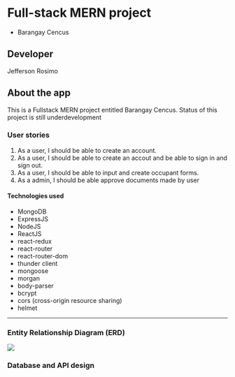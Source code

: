 # Full-stack MERN project

- Barangay Cencus

## Developer

Jefferson Rosimo

## About the app

This is a Fullstack MERN project entitled Barangay Cencus. Status of this project is still underdevelopment

### User stories

1. As a user, I should be able to create an account.
2. As a user, I should be able to create an accout and be able to sign in and sign out.
3. As a user, I should be able to input and create occupant forms.
4. As a admin, I should be able approve documents made by user

#### Technologies used

- MongoDB
- ExpressJS
- NodeJS
- ReactJS
- react-redux
- react-router
- react-router-dom
- thunder client
- mongoose
- morgan
- body-parser
- bcrypt
- cors (cross-origin resource sharing)
- helmet

---

### Entity Relationship Diagram (ERD)

![](./client/src/assets/bc-ERD.png)

### Database and API design
